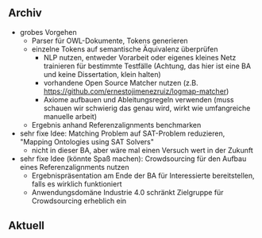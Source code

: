 ## Archiv
- grobes Vorgehen
	- Parser für OWL-Dokumente, Tokens generieren
	- einzelne Tokens auf semantische Äquivalenz überprüfen
		- NLP nutzen, entweder Vorarbeit oder eigenes kleines Netz trainieren für bestimmte Testfälle (Achtung, das hier ist eine BA und keine Dissertation, klein halten)
		- vorhandene Open Source Matcher nutzen (z.B. https://github.com/ernestojimenezruiz/logmap-matcher)
		- Axiome aufbauen und Ableitungsregeln verwenden (muss schauen wir schwierig das genau wird, wirkt wie umfangreiche manuelle arbeit)
	- Ergebnis anhand Referenzalignments benchmarken
- sehr fixe Idee: Matching Problem auf SAT-Problem reduzieren, "Mapping Ontologies using SAT Solvers"
	- nicht in dieser BA, aber wäre mal einen Versuch wert in der Zukunft
- sehr fixe Idee (könnte Spaß machen): Crowdsourcing für den Aufbau eines Referenzalignments nutzen
	- Ergebnispräsentation am Ende der BA für Interessierte bereitstellen, falls es wirklich funktioniert
	- Anwendungsdomäne Industrie 4.0 schränkt Zielgruppe für Crowdsourcing erheblich ein

## Aktuell
